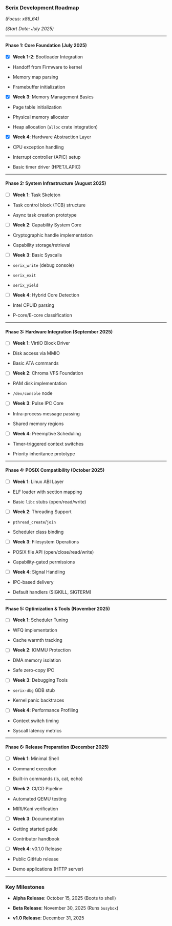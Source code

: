 ### **Serix Development Roadmap**  

*(Focus: x86_64)*

*(Start Date: July 2025)*

---

#### **Phase 1: Core Foundation** (July 2025)  

- [X] **Week 1-2**: Bootloader Integration

- Handoff from Firmware to kernel

- Memory map parsing

- Framebuffer initialization

- [X] **Week 3**: Memory Management Basics

- Page table initialization

- Physical memory allocator

- Heap allocation (`alloc` crate integration)

- [X] **Week 4**: Hardware Abstraction Layer

- CPU exception handling

- Interrupt controller (APIC) setup

- Basic timer driver (HPET/LAPIC)

---

#### **Phase 2: System Infrastructure** (August 2025)  

- [ ] **Week 1**: Task Skeleton

- Task control block (TCB) structure

- Async task creation prototype

- [ ] **Week 2**: Capability System Core

- Cryptographic handle implementation

- Capability storage/retrieval

- [ ] **Week 3**: Basic Syscalls

- `serix_write` (debug console)

- `serix_exit`

- `serix_yield`

- [ ] **Week 4**: Hybrid Core Detection

- Intel CPUID parsing

- P-core/E-core classification

---

#### **Phase 3: Hardware Integration** (September 2025)  

- [ ] **Week 1**: VirtIO Block Driver

- Disk access via MMIO

- Basic ATA commands

- [ ] **Week 2**: Chroma VFS Foundation

- RAM disk implementation

- `/dev/console` node

- [ ] **Week 3**: Pulse IPC Core

- Intra-process message passing

- Shared memory regions

- [ ] **Week 4**: Preemptive Scheduling

- Timer-triggered context switches

- Priority inheritance prototype

---

#### **Phase 4: POSIX Compatibility** (October 2025)  

- [ ] **Week 1**: Linux ABI Layer

- ELF loader with section mapping

- Basic `libc` stubs (open/read/write)

- [ ] **Week 2**: Threading Support

- `pthread_create`/`join`

- Scheduler class binding

- [ ] **Week 3**: Filesystem Operations

- POSIX file API (open/close/read/write)

- Capability-gated permissions

- [ ] **Week 4**: Signal Handling

- IPC-based delivery

- Default handlers (SIGKILL, SIGTERM)

---

#### **Phase 5: Optimization & Tools** (November 2025)  

- [ ] **Week 1**: Scheduler Tuning

- WFQ implementation

- Cache warmth tracking

- [ ] **Week 2**: IOMMU Protection

- DMA memory isolation

- Safe zero-copy IPC

- [ ] **Week 3**: Debugging Tools

- `serix-dbg` GDB stub

- Kernel panic backtraces

- [ ] **Week 4**: Performance Profiling

- Context switch timing

- Syscall latency metrics

---

#### **Phase 6: Release Preparation** (December 2025)  

- [ ] **Week 1**: Minimal Shell

- Command execution

- Built-in commands (ls, cat, echo)

- [ ] **Week 2**: CI/CD Pipeline

- Automated QEMU testing

- MIRI/Kani verification

- [ ] **Week 3**: Documentation

- Getting started guide

- Contributor handbook

- [ ] **Week 4**: v0.1.0 Release

- Public GitHub release

- Demo applications (HTTP server)

---

### **Key Milestones**  

- **Alpha Release**: October 15, 2025 (Boots to shell)

- **Beta Release**: November 30, 2025 (Runs `busybox`)

- **v1.0 Release**: December 31, 2025
